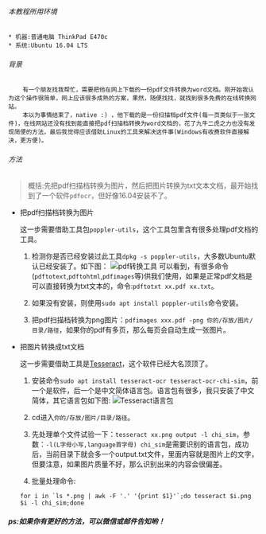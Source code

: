 ###### 本教程所用环境

    * 机器:普通电脑 ThinkPad E470c
    * 系统:Ubuntu 16.04 LTS

###### 背景

        有一个朋友找我帮忙，需要把他在网上下载的一份pdf文件转换为word文档。刚开始我认为这个操作很简单，网上应该很多成熟的方案，果然，随便找找，就找到很多免费的在线转换网站。
        本以为事情结束了，native :) ，他下载的是一份扫描档pdf文件(每一页类似于一张文件)，在线网站还没有找到能直接把pdf扫描档转换为word文档的，花了九牛二虎之力也没有发现简便的方法，最后我觉得应该借助Linux的工具来解决这件事(Windows有收费软件直接解决，更方便)。


###### 方法

> 概括:先把pdf扫描档转换为图片，然后把图片转换为txt文本文档，最开始找到了一个软件`pdfocr`，但好像16.04安装不了。

* 把pdf扫描档转换为图片

	这一步需要借助工具包`poppler-utils`，这个工具包里含有很多处理pdf文档的工具。

    1. 检测你是否已经安装过此工具`dpkg -s poppler-utils`，大多数Ubuntu默认已经安装了。如下图：
    ![pdf转换工具](http://blog.blianb.com/wp-content/uploads/2017/09/poppler-utils.png)
    可以看到，有很多命令(`pdftotext`,`pdftohtml`,`pdfimages`等)供我们使用，如果是正常pdf文档是可以直接转换为txt文本的，命令:`pdftotxt xx.pdf xx.txt`。

    2. 如果没有安装，则使用`sudo apt install poppler-utils`命令安装。

    3. 把pdf扫描档转换为png图片：`pdfimages xxx.pdf -png 你的/存放/图片/目录/路径`，如果你的pdf有多页，那么每页会自动生成一张图片。

* 把图片转换成txt文档

	这一步需要借助工具是[Tesseract][tess]，这个软件已经大名顶顶了。

    1. 安装命令`sudo apt install tesseract-ocr tesseract-ocr-chi-sim`，前一个是软件，后一个是中文简体语言包。语言包有很多，我只安装了中文简体，其它语言包如下图:
    ![Tesseract语言包](http://blog.blianb.com/wp-content/uploads/2017/09/tesseract-ocr-lang.png)

    2. cd进入`你的/存放/图片/目录/路径`。

    3. 先处理单个文件试验一下：`tesseract xx.png output -l chi_sim`，参数：`-l(L字母小写,language首字母) chi_sim`是需要识别的语言包，成功后，当前目录下就会多一个output.txt文件，里面内容就是图片上的文字，但要注意，如果图片质量不好，那么识别出来的内容会很偏差。

    4. 批量处理命令:
    ```
    for i in `ls *.png | awk -F '.' '{print $1}'`;do tesseract $i.png $i -l chi_sim;done
    ```

##### ps:如果你有更好的方法，可以微信或邮件告知哟！

[tess]:https://en.wikipedia.org/wiki/Tesseract_(software)